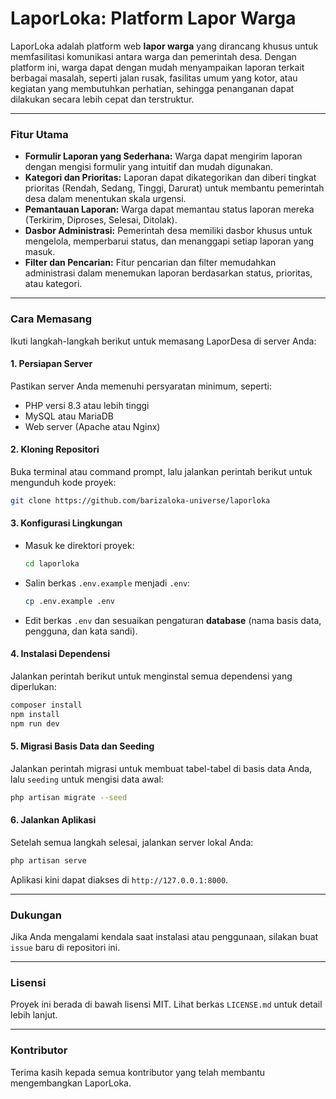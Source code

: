 # LaporLoka: Platform Lapor Warga

LaporLoka adalah platform web **lapor warga** yang dirancang khusus untuk memfasilitasi komunikasi antara warga dan pemerintah desa. Dengan platform ini, warga dapat dengan mudah menyampaikan laporan terkait berbagai masalah, seperti jalan rusak, fasilitas umum yang kotor, atau kegiatan yang membutuhkan perhatian, sehingga penanganan dapat dilakukan secara lebih cepat dan terstruktur.

-----

### Fitur Utama

  - **Formulir Laporan yang Sederhana:** Warga dapat mengirim laporan dengan mengisi formulir yang intuitif dan mudah digunakan.
  - **Kategori dan Prioritas:** Laporan dapat dikategorikan dan diberi tingkat prioritas (Rendah, Sedang, Tinggi, Darurat) untuk membantu pemerintah desa dalam menentukan skala urgensi.
  - **Pemantauan Laporan:** Warga dapat memantau status laporan mereka (Terkirim, Diproses, Selesai, Ditolak).
  - **Dasbor Administrasi:** Pemerintah desa memiliki dasbor khusus untuk mengelola, memperbarui status, dan menanggapi setiap laporan yang masuk.
  - **Filter dan Pencarian:** Fitur pencarian dan filter memudahkan administrasi dalam menemukan laporan berdasarkan status, prioritas, atau kategori.

-----

### Cara Memasang

Ikuti langkah-langkah berikut untuk memasang LaporDesa di server Anda:

#### 1\. Persiapan Server

Pastikan server Anda memenuhi persyaratan minimum, seperti:

  - PHP versi 8.3 atau lebih tinggi
  - MySQL atau MariaDB
  - Web server (Apache atau Nginx)

#### 2\. Kloning Repositori

Buka terminal atau command prompt, lalu jalankan perintah berikut untuk mengunduh kode proyek:

```bash
git clone https://github.com/barizaloka-universe/laporloka
```

#### 3\. Konfigurasi Lingkungan

  - Masuk ke direktori proyek:
    ```bash
    cd laporloka
    ```
  - Salin berkas `.env.example` menjadi `.env`:
    ```bash
    cp .env.example .env
    ```
  - Edit berkas `.env` dan sesuaikan pengaturan **database** (nama basis data, pengguna, dan kata sandi).

#### 4\. Instalasi Dependensi

Jalankan perintah berikut untuk menginstal semua dependensi yang diperlukan:

```bash
composer install
npm install
npm run dev
```

#### 5\. Migrasi Basis Data dan Seeding

Jalankan perintah migrasi untuk membuat tabel-tabel di basis data Anda, lalu `seeding` untuk mengisi data awal:

```bash
php artisan migrate --seed
```

#### 6\. Jalankan Aplikasi

Setelah semua langkah selesai, jalankan server lokal Anda:

```bash
php artisan serve
```

Aplikasi kini dapat diakses di `http://127.0.0.1:8000`.

-----

### Dukungan

Jika Anda mengalami kendala saat instalasi atau penggunaan, silakan buat `issue` baru di repositori ini.

-----

### Lisensi

Proyek ini berada di bawah lisensi MIT. Lihat berkas `LICENSE.md` untuk detail lebih lanjut.

-----

### Kontributor

Terima kasih kepada semua kontributor yang telah membantu mengembangkan LaporLoka.
